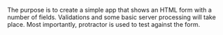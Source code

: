 The purpose is to create a simple app that shows an HTML form with a number of fields. Validations and some basic server processing will take place. Most importantly, protractor is used to test against the form.